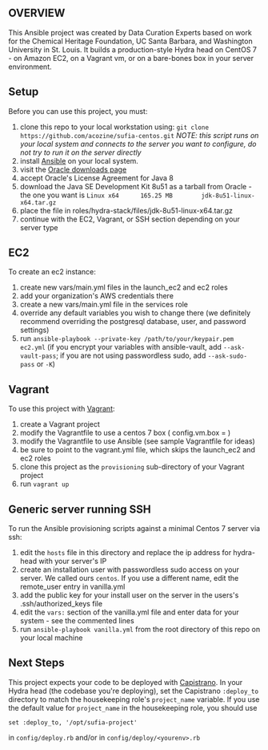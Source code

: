 ## OVERVIEW
This Ansible project was created by Data Curation Experts based on work for the Chemical Heritage Foundation, UC Santa Barbara, and Washington University in St. Louis. It builds a production-style Hydra head on CentOS 7 - on Amazon EC2, on a Vagrant vm, or on a bare-bones box in your server environment.

## Setup
Before you can use this project, you must:

1. clone this repo to your local workstation using: `git clone https://github.com/acozine/sufia-centos.git`  *NOTE: this script runs on your local system 
   and connects to the server you want to configure, do not try to run it on the server directly*
2. install [Ansible](http://docs.ansible.com/intro_installation.html) on your local system.
3. visit the [Oracle downloads page](http://www.oracle.com/technetwork/java/javase/downloads/jdk8-downloads-2133151.html)
4. accept Oracle's License Agreement for Java 8
5. download the Java SE Development Kit 8u51 as a tarball from Oracle - the one you want is `Linux x64      165.25 MB        jdk-8u51-linux-x64.tar.gz`
6. place the file in roles/hydra-stack/files/jdk-8u51-linux-x64.tar.gz
7. continue with the EC2, Vagrant, or SSH section depending on your server type

## EC2

To create an ec2 instance:

1. create new vars/main.yml files in the launch_ec2 and ec2 roles  
2. add your organization's AWS credentials there
3. create a new vars/main.yml file in the services role  
4. override any default variables you wish to change there (we definitely recommend overriding the postgresql database, user, and password settings)  
5. run `ansible-playbook --private-key /path/to/your/keypair.pem ec2.yml` (if you encrypt your variables with ansible-vault, add `--ask-vault-pass`; if you are not using passwordless sudo, add `--ask-sudo-pass` or `-K`)  

## Vagrant

To use this project with [Vagrant](http://docs.vagrantup.com/v2/):

1. create a Vagrant project  
2. modify the Vagrantfile to use a centos 7 box ( config.vm.box = )  
3. modify the Vagrantfile to use Ansible (see sample Vagrantfile for ideas)  
4. be sure to point to the vagrant.yml file, which skips the launch_ec2 and ec2 roles
5. clone this project as the `provisioning` sub-directory of your Vagrant project  
6. run `vagrant up`


## Generic server running SSH

To run the Ansible provisioning scripts against a minimal Centos 7 server via ssh:

1. edit the `hosts` file in this directory and replace the ip address for hydra-head with your server's IP
2. create an installation user with passwordless sudo access on your server.  We called ours `centos`.  If you use a different name, edit the remote\_user entry in vanilla.yml
3. add the public key for your install user on the server in the users's .ssh/authorized\_keys file 
4. edit the `vars:` section of the vanilla.yml file and enter data for your system - see the commented lines
5. run `ansible-playbook vanilla.yml` from the root directory of this repo on your local machine

## Next Steps

This project expects your code to be deployed with [Capistrano](http://capistranorb.com/). In your Hydra head (the codebase you're deploying), set the Capistrano `:deploy_to` directory to match the housekeeping role's `project_name` variable. If you use the default value for `project_name` in the housekeeping role, you should use 
```
set :deploy_to, '/opt/sufia-project'
```
in `config/deploy.rb` and/or in `config/deploy/<yourenv>.rb`  
